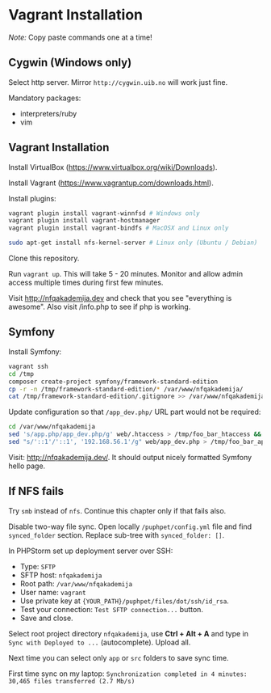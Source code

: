 # Vagrant Installation

*Note:* Copy paste commands one at a time!

## Cygwin (Windows only)

Select http server. Mirror `http://cygwin.uib.no` will work just fine.

Mandatory packages:

- interpreters/ruby
- vim

## Vagrant Installation

Install VirtualBox (https://www.virtualbox.org/wiki/Downloads).

Install Vagrant (https://www.vagrantup.com/downloads.html).

Install plugins:

```sh
vagrant plugin install vagrant-winnfsd # Windows only
vagrant plugin install vagrant-hostmanager
vagrant plugin install vagrant-bindfs # MacOSX and Linux only
```


```sh
sudo apt-get install nfs-kernel-server # Linux only (Ubuntu / Debian)
```

Clone this repository.

Run `vagrant up`. This will take 5 - 20 minutes. Monitor and allow admin access multiple times during first few minutes.

Visit http://nfqakademija.dev and check that you see "everything is awesome". Also visit /info.php to see if php is working.

## Symfony

Install Symfony:

```sh
vagrant ssh
cd /tmp
composer create-project symfony/framework-standard-edition
cp -r -n /tmp/framework-standard-edition/* /var/www/nfqakademija/
cat /tmp/framework-standard-edition/.gitignore >> /var/www/nfqakademija/.gitignore
```

Update configuration so that `/app_dev.php/` URL part would not be required:

```sh
cd /var/www/nfqakademija
sed 's/app.php/app_dev.php/g' web/.htaccess > /tmp/foo_bar_htaccess && /bin/cp /tmp/foo_bar_htaccess web/.htaccess
sed "s/'::1'/'::1', '192.168.56.1'/g" web/app_dev.php > /tmp/foo_bar_app_dev && /bin/cp /tmp/foo_bar_app_dev web/app_dev.php
```

Visit: http://nfqakademija.dev/. It should output nicely formatted Symfony hello page.

## If NFS fails

Try `smb` instead of `nfs`. Continue this chapter only if that fails also.

Disable two-way file sync. Open locally `/puphpet/config.yml` file and find `synced_folder` section. Replace sub-tree with `synced_folder: []`.

In PHPStorm set up deployment server over SSH:

- Type: `SFTP`
- SFTP host: `nfqakademija`
- Root path: `/var/www/nfqakademija`
- User name: `vagrant`
- Use private key at `{YOUR_PATH}/puphpet/files/dot/ssh/id_rsa`.
- Test your connection: `Test SFTP connection...` button.
- Save and close.

Select root project directory `nfqakademija`, use **Ctrl + Alt + A** and type in `Sync with Deployed to ...` (autocomplete). Upload all.

Next time you can select only `app` or `src` folders to save sync time.

First time sync on my laptop: `Synchronization completed in 4 minutes: 30,465 files transferred (2.7 Mb/s)`

